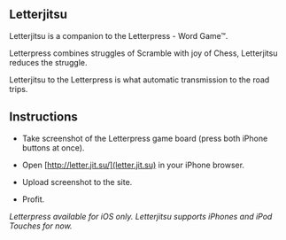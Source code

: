 ## Letterjitsu

Letterjitsu is a companion to the Letterpress - Word Game™.

Letterpress combines struggles of Scramble with joy of Chess, Letterjitsu reduces the struggle.

Letterjitsu to the Letterpress is what automatic transmission to the road trips.

## Instructions

* Take screenshot of the Letterpress game board (press both iPhone buttons at once).

* Open [http://letter.jit.su/](letter.jit.su) in your iPhone browser.

* Upload screenshot to the site.

* Profit.

*Letterpress available for iOS only. Letterjitsu supports iPhones and iPod Touches for now.*
